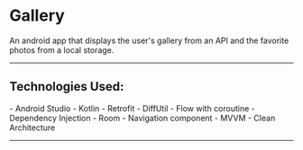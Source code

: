 # Gallery
An android app that displays the user's gallery from an API and the favorite photos from a local storage.

<hr>

<h2>Technologies Used:</h2>
- Android Studio
- Kotlin
- Retrofit
- DiffUtil
- Flow with coroutine
- Dependency Injection
- Room
- Navigation component
- MVVM
- Clean Architecture

<hr>
